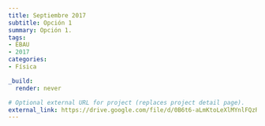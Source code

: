 ```yaml
---
title: Septiembre 2017
subtitle: Opción 1
summary: Opción 1.
tags:
- EBAU
- 2017
categories:
- Física

_build:
  render: never

# Optional external URL for project (replaces project detail page).
external_link: https://drive.google.com/file/d/0B6t6-aLmKtoLeXlMYnlFQzRCNGc/view
---
```

